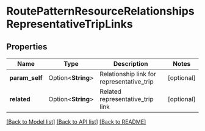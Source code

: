 # RoutePatternResourceRelationshipsRepresentativeTripLinks

## Properties

Name | Type | Description | Notes
------------ | ------------- | ------------- | -------------
**param_self** | Option<**String**> | Relationship link for representative_trip | [optional]
**related** | Option<**String**> | Related representative_trip link | [optional]

[[Back to Model list]](../README.md#documentation-for-models) [[Back to API list]](../README.md#documentation-for-api-endpoints) [[Back to README]](../README.md)


